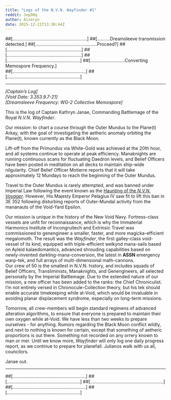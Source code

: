 ```yaml
---
title: "Logs of the N.V.N. Wayfinder #1"
reddit: 3xp90q
author: Alveryn
date: 2015-12-21T13:30:44Z
---
```


##[..........................................................]
##[..........Dreamsleeve transmission detected.]
##[................................................Proceed?]
##[..........................................................]
##[..........................................................]
##[.........................................................]
##[...........................Converting Memospore Frequency.]  
##[.........................................................]
##[.........................................................] 

******

*[Captain’s Log]*   
*[Void Date: 3.353.9.7-21]*     
*[Dreamsleeve Frequency: WG-2 Collective Memospore]*    


This is the log of Captain Kathryn Janae, Commanding Battlemage of the Royal *N.V.N. Wayfinder*.    

Our mission: to chart a course through the Outer Mundus to the Plane(t) Arkay, with the goal of investigating the aetheric anomaly orbiting the Plane(t), known currently as the Black Moon.    

Lift-off from the Primundus via White-Gold was achieved at the 20th hour, and all systems continue to operate at peak efficiency. Manaknights are running continuous scans for fluctuating Daedron levels, and Belief Officers have been posted in meditation on all decks to maintain ship-wide nilgularity. Chief Belief Officer Motierre reports that it will take approximately 12 Mundays to reach the beginning of the Outer Mundus.     

Travel to the Outer Mundus is rarely attempted, and was banned under Imperial Law following the event known as the [Haunting of the *N.V.N. Voyager*](https://www.reddit.com/r/teslore/comments/3v7hf7/is_it_possible_that_there_life_on_other_planets/). However, His Majesty Emperor Pelagius IV saw fit to lift this ban in 3E 352 following disturbing reports of Outer-Mundal activity from the mananauts of the Void-Yard Epsilon.     

Our mission is unique in the history of the New Void Navy. Fortress-class vessels are unfit for reconnaissance, which is why the Immaterial Harmonics Institute of Incongruitech and Extrinsic Travel was commissioned to genengineer a smaller, faster, and more magicka-efficient megalomoth. The result was the *Wayfinder*, the first galley-class void-vessel of its kind, equipped with triple-efficient welkynd mana-sails based on Ayleid kalaedomantics, advanced shrouding capabilities based on newly-invented darkling-mana-conversion, the latest in **ASSN** emergency warp-tek, and full arrays of multi-dimensional math-cannons.    
Our crew of 50 is the smallest in N.V.N. history, and includes squads of Belief Officers, Transliminists, Manaknights, and Genengineers, all selected personally by the Imperial Battlemage. Due to the extended nature of our mission, a new officer has been added to the ranks: the Chief Chroniculist. I’m not entirely versed in Chronocule-Collection theory, but his tek should enable accurate timekeeping while at-Void, which would be invaluable in avoiding planar displacement syndrome, especially on long-term missions.    

Tomorrow, all crew-members will begin standard regimens of advanced alteration algorithms, to ensure that everyone is prepared to maintain their own oxygen while at-Void. We have less than two weeks to prepare ourselves - for anything. Rumors regarding the Black Moon conflict wildly, and next to nothing is known for certain, except that something of aetheric proportions is out there. Something not recorded on any orrery known to man or mer. Until we know more, *Wayfinder* will only log one daily progress report, as we continue to prepare for planefall. Julianos walk with us all, councilors.    

Janae out.    

******

##[.........................................................]
##[.........................................................]
##[.........................................................]
##[.........................................................] 
##[.........................................................]



